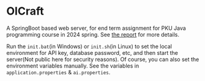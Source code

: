 # OICraft

A SpringBoot based web server, for end term assignment for PKU Java programming course in 2024 spring. See [the report](./report/report.md) for more details.

Run the `init.bat`(in Windows) or `init.sh`(in Linux) to set the local environment for API key, database password, etc, and then start the server(Not public here for security reasons). Of course, you can also set the environment variables manually. See the variables in `application.properties` & `ai.properties`.
